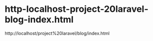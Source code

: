 # http-localhost-project-20laravel-blog-index.html
http://localhost/project%20laravel/blog/index.html
